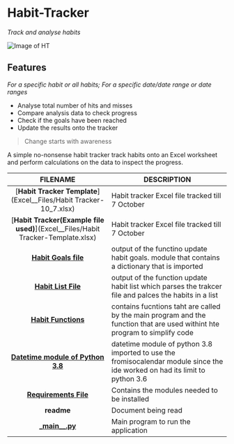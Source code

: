 # **Habit-Tracker**
_Track and analyse habits_

![Image of HT](https://media.giphy.com/media/Zr9FfobRExF6FuRsJr/giphy.gif)


## Features
 _For a specific habit or all habits; For a specific date/date range or date ranges_
  * Analyse total number of hits and misses
  * Compare analysis data to check progress
  * Check if the goals have been reached 
  * Update the results onto the tracker
  
> Change starts with awareness
  
   A simple no-nonsense habit tracker track habits onto an Excel worksheet and perform calculations on the data to inspect the progress.

 FILENAME | DESCRIPTION 
  :---:|--- 
[__Habit Tracker Template__](Excel__Files/Habit Tracker-10_7.xlsx)| Habit tracker Excel file tracked till 7 October
[__Habit Tracker\(Example file used\)__](Excel__Files/Habit Tracker-Template.xlsx)| Habit tracker Excel file tracked till 7 October
[__Habit Goals file__](Modules/HabitGoalsFile.py)| output of the functino update habit goals. module that contains a dictionary that is imported 
[__Habit List File__](Modules/HabitListFile.py)| output of the function update habit list which parses the trakcer file and palces the habits in a list
[__Habit Functions__](Modules/HabitTrackerFunctions.py)| contains fucntions taht are called by the main program and the function that are used withint hte program to simplify code
[__Datetime module of Python 3.8__](Datetime38.py)| datetime module of python 3.8 imported to use the fromisocalendar module since the ide worked on had its limit to python 3.6
[__Requirements File__](Requirements%20File/HabitTracker-Requirements.txt)| Contains the modules needed to be installed
 __readme__ | Document being read
[ \___main\_\_.py__](__main__.py)| Main program to run the application 


